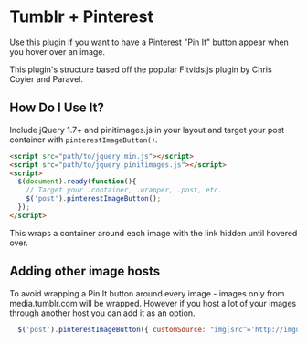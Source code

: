 # Tumblr + Pinterest #

Use this plugin if you want to have a Pinterest "Pin It" button appear when you hover over an image.

This plugin's structure based off the popular Fitvids.js plugin by Chris Coyier and Paravel.

## How Do I Use It?
Include jQuery 1.7+ and pinitimages.js in your layout and target your post container with `pinterestImageButton()`.

```html
<script src="path/to/jquery.min.js"></script>
<script src="path/to/jquery.pinitimages.js"></script>
<script>
  $(document).ready(function(){
    // Target your .container, .wrapper, .post, etc.
    $('post').pinterestImageButton();
  });
</script>
```

This wraps a container around each image with the link hidden until hovered over.

## Adding other image hosts

To avoid wrapping a Pin It button around every image - images only from media.tumblr.com will be wrapped. However if you host a lot of your images through another host you can add it as an option.

```javascript
  $('post').pinterestImageButton({ customSource: "img[src^='http://imgur.com']" });
```